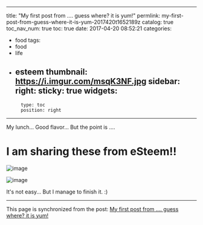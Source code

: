 
---
title: "My first post from .... guess where? it is yum!"
permlink: my-first-post-from-guess-where-it-is-yum-2017420t1652189z
catalog: true
toc_nav_num: true
toc: true
date: 2017-04-20 08:52:21
categories:
- food
tags:
- food
- life
- esteem
thumbnail: https://i.imgur.com/msqK3NF.jpg
sidebar:
    right:
        sticky: true
widgets:
    -
        type: toc
        position: right
---


My lunch... Good flavor... But the point is .... 

# I am sharing these from eSteem!!

![image](https://i.imgur.com/msqK3NF.jpg)

 ![image](https://i.imgur.com/c5hhVCN.jpg)

It's not easy... But I manage to finish it. :)

- - -

This page is synchronized from the post: [My first post from .... guess where? it is yum!](https://steemit.com/@deanliu/my-first-post-from-guess-where-it-is-yum-2017420t1652189z)
